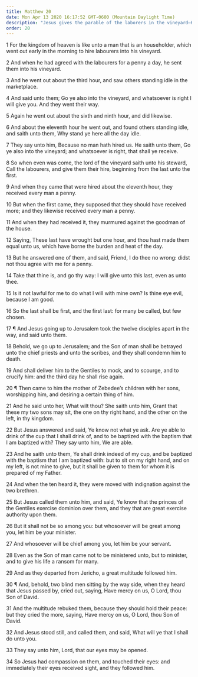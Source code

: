 ```yaml
---
title: Matthew 20
date: Mon Apr 13 2020 16:17:52 GMT-0600 (Mountain Daylight Time)
description: "Jesus gives the parable of the laborers in the vineyard—He foretells His crucifixion and resurrection—He came to give His life as a ransom for many."
order: 20
---
```


1 For the kingdom of heaven is like unto a man that is an householder, which went out early in the morning to hire labourers into his vineyard.

2 And when he had agreed with the labourers for a penny a day, he sent them into his vineyard.

3 And he went out about the third hour, and saw others standing idle in the marketplace.

4 And said unto them; Go ye also into the vineyard, and whatsoever is right I will give you. And they went their way.

5 Again he went out about the sixth and ninth hour, and did likewise.

6 And about the eleventh hour he went out, and found others standing idle, and saith unto them, Why stand ye here all the day idle.

7 They say unto him, Because no man hath hired us. He saith unto them, Go ye also into the vineyard; and whatsoever is right, that shall ye receive.

8 So when even was come, the lord of the vineyard saith unto his steward, Call the labourers, and give them their hire, beginning from the last unto the first.

9 And when they came that were hired about the eleventh hour, they received every man a penny.

10 But when the first came, they supposed that they should have received more; and they likewise received every man a penny.

11 And when they had received it, they murmured against the goodman of the house.

12 Saying, These last have wrought but one hour, and thou hast made them equal unto us, which have borne the burden and heat of the day.

13 But he answered one of them, and said, Friend, I do thee no wrong: didst not thou agree with me for a penny.

14 Take that thine is, and go thy way: I will give unto this last, even as unto thee.

15 Is it not lawful for me to do what I will with mine own? Is thine eye evil, because I am good.

16 So the last shall be first, and the first last: for many be called, but few chosen.

17 ¶ And Jesus going up to Jerusalem took the twelve disciples apart in the way, and said unto them.

18 Behold, we go up to Jerusalem; and the Son of man shall be betrayed unto the chief priests and unto the scribes, and they shall condemn him to death.

19 And shall deliver him to the Gentiles to mock, and to scourge, and to crucify him: and the third day he shall rise again.

20 ¶ Then came to him the mother of Zebedee’s children with her sons, worshipping him, and desiring a certain thing of him.

21 And he said unto her, What wilt thou? She saith unto him, Grant that these my two sons may sit, the one on thy right hand, and the other on the left, in thy kingdom.

22 But Jesus answered and said, Ye know not what ye ask. Are ye able to drink of the cup that I shall drink of, and to be baptized with the baptism that I am baptized with? They say unto him, We are able.

23 And he saith unto them, Ye shall drink indeed of my cup, and be baptized with the baptism that I am baptized with: but to sit on my right hand, and on my left, is not mine to give, but it shall be given to them for whom it is prepared of my Father.

24 And when the ten heard it, they were moved with indignation against the two brethren.

25 But Jesus called them unto him, and said, Ye know that the princes of the Gentiles exercise dominion over them, and they that are great exercise authority upon them.

26 But it shall not be so among you: but whosoever will be great among you, let him be your minister.

27 And whosoever will be chief among you, let him be your servant.

28 Even as the Son of man came not to be ministered unto, but to minister, and to give his life a ransom for many.

29 And as they departed from Jericho, a great multitude followed him.

30 ¶ And, behold, two blind men sitting by the way side, when they heard that Jesus passed by, cried out, saying, Have mercy on us, O Lord, thou Son of David.

31 And the multitude rebuked them, because they should hold their peace: but they cried the more, saying, Have mercy on us, O Lord, thou Son of David.

32 And Jesus stood still, and called them, and said, What will ye that I shall do unto you.

33 They say unto him, Lord, that our eyes may be opened.

34 So Jesus had compassion on them, and touched their eyes: and immediately their eyes received sight, and they followed him.
